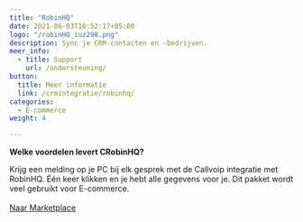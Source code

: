 ```yaml
---
title: "RobinHQ"
date: 2021-06-03T16:52:17+05:00
logo: "/robinHQ_iuz298.png"
description: Sync je CRM-contacten en -bedrijven.
meer_info:
  - title: Support
    url: /ondersteuning/
button:
  title: Meer informatie
  link: /crmintegratie/robinhq/
categories:
  - E-commerce
weight: 4

---
```


**Welke voordelen levert CRobinHQ?**

Krijg een melding op je PC bij elk gesprek met de Callvoip integratie met RobinHQ. Één keer klikken en je hebt alle gegevens voor je. Dit pakket wordt veel gebruikt voor E-commerce.<br><br><a href="/marketplace" class="button">Naar Marketplace</a>
